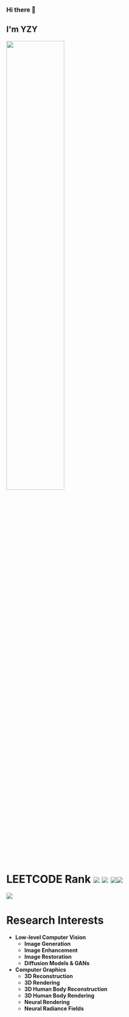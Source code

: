 ### Hi there 👋

## I'm **YZY**

<img src="https://gist.githubusercontent.com/patevs/b007a0e98fb216438d4cbf559fac4166/raw/88f20c9d749d756be63f22b09f3c4ac570bc5101/programming.gif" width="55%">


# LEETCODE Rank ![](https://leetcode-badge.haozibi.dev/v1cn/ranking/Royalvice.svg)  ![](https://leetcode-badge.haozibi.dev/v1cn/solved/Royalvice.svg) ![](https://leetcode-badge.haozibi.dev/v1cn/accepted-rate/Royalvice.svg)![](https://stats.justsong.cn/api/leetcode?username=Royalvice&cn=true&theme=dark)
![](https://leetcode-badge.haozibi.dev/v1cn/chart/submission-calendar/Royalvice.svg)

# Research Interests
<!-- 树状结构 -->
- **Low-level Computer Vision**
  - **Image Generation**
  - **Image Enhancement**
  - **Image Restoration**
  - **Diffusion Models & GANs**
- **Computer Graphics**
  - **3D Reconstruction**
  - **3D Rendering**
  - **3D Human Body Reconstruction**
  - **3D Human Body Rendering**
  - **Neural Rendering**
  - **Neural Radiance Fields**


